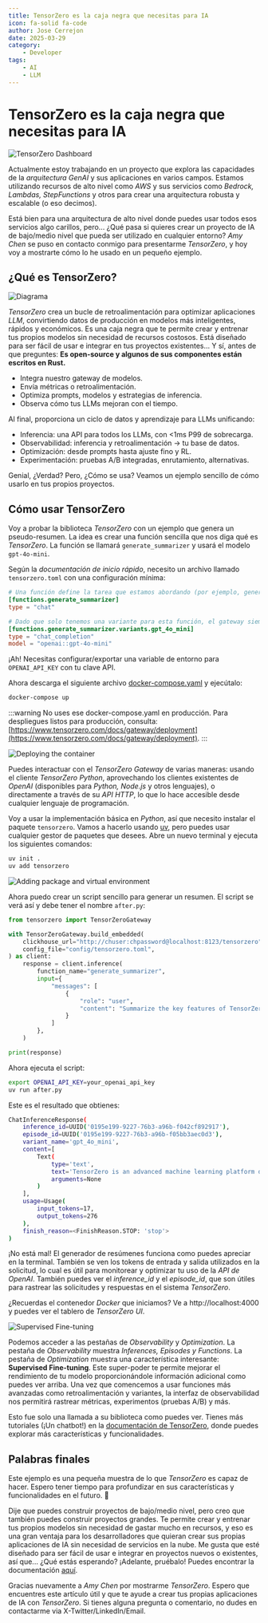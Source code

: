 ```yaml
---
title: TensorZero es la caja negra que necesitas para IA
icon: fa-solid fa-code
author: Jose Cerrejon
date: 2025-03-29
category:
    - Developer
tags:
    - AI
    - LLM
---
```


# TensorZero es la caja negra que necesitas para IA

![TensorZero Dashboard](/images/2025/03/tensonzero_01.png "TensorZero Dashboard")

Actualmente estoy trabajando en un proyecto que explora las capacidades de la _arquitectura GenAI_ y sus aplicaciones en varios campos. Estamos utilizando recursos de alto nivel como _AWS_ y sus servicios como _Bedrock, Lambdas, StepFunctions_ y otros para crear una arquitectura robusta y escalable (o eso decimos).

Está bien para una arquitectura de alto nivel donde puedes usar todos esos servicios algo carillos, pero... ¿Qué pasa si quieres crear un proyecto de IA de bajo/medio nivel que pueda ser utilizado en cualquier entorno? _Amy Chen_ se puso en contacto conmigo para presentarme _TensorZero_, y hoy voy a mostrarte cómo lo he usado en un pequeño ejemplo.

## ¿Qué es TensorZero?

![Diagrama](/images/2025/03/tensonzero_02.png "Diagrama de componentes")

_TensorZero_ crea un bucle de retroalimentación para optimizar aplicaciones _LLM_, convirtiendo datos de producción en modelos más inteligentes, rápidos y económicos. Es una caja negra que te permite crear y entrenar tus propios modelos sin necesidad de recursos costosos. Está diseñado para ser fácil de usar e integrar en tus proyectos existentes... Y sí, antes de que preguntes: **Es open-source y algunos de sus componentes están escritos en Rust.**

-   Integra nuestro gateway de modelos.
-   Envía métricas o retroalimentación.
-   Optimiza prompts, modelos y estrategias de inferencia.
-   Observa cómo tus LLMs mejoran con el tiempo.

Al final, proporciona un ciclo de datos y aprendizaje para LLMs unificando:

-   Inferencia: una API para todos los LLMs, con <1ms P99 de sobrecarga.
-   Observabilidad: inferencia y retroalimentación → tu base de datos.
-   Optimización: desde prompts hasta ajuste fino y RL.
-   Experimentación: pruebas A/B integradas, enrutamiento, alternativas.

Genial, ¿Verdad? Pero, ¿Cómo se usa? Veamos un ejemplo sencillo de cómo usarlo en tus propios proyectos.

## Cómo usar TensorZero

Voy a probar la biblioteca _TensorZero_ con un ejemplo que genera un pseudo-resumen. La idea es crear una función sencilla que nos diga qué es _TensorZero_. La función se llamará `generate_summarizer` y usará el modelo `gpt-4o-mini`.

Según la _documentación de inicio rápido_, necesito un archivo llamado `tensorzero.toml` con una configuración mínima:

```toml ./config/tensorzero.toml
# Una función define la tarea que estamos abordando (por ejemplo, generar un resumen)...
[functions.generate_summarizer]
type = "chat"

# Dado que solo tenemos una variante para esta función, el gateway siempre la usará.
[functions.generate_summarizer.variants.gpt_4o_mini]
type = "chat_completion"
model = "openai::gpt-4o-mini"
```

¡Ah! Necesitas configurar/exportar una variable de entorno para `OPENAI_API_KEY` con tu clave API.

Ahora descarga el siguiente archivo [docker-compose.yaml](https://raw.githubusercontent.com/tensorzero/tensorzero/refs/heads/main/examples/quickstart/docker-compose.yml) y ejecútalo:

```sh
docker-compose up
```

:::warning
No uses ese docker-compose.yaml en producción. Para despliegues listos para producción, consulta: [https://www.tensorzero.com/docs/gateway/deployment](https://www.tensorzero.com/docs/gateway/deployment).
:::

![Deploying the container](/images/2025/03/tensonzero_03.jpg "Deploying the container")

Puedes interactuar con el _TensorZero Gateway_ de varias maneras: usando el cliente _TensorZero Python_, aprovechando los clientes existentes de _OpenAI_ (disponibles para _Python, Node.js_ y otros lenguajes), o directamente a través de su _API HTTP_, lo que lo hace accesible desde cualquier lenguaje de programación.

Voy a usar la implementación básica en _Python_, así que necesito instalar el paquete `tensorzero`. Vamos a hacerlo usando [uv](https://docs.astral.sh/uv/), pero puedes usar cualquier gestor de paquetes que desees. Abre un nuevo terminal y ejecuta los siguientes comandos:

```sh
uv init .
uv add tensorzero
```

![Adding package and virtual environment](/images/2025/03/tensonzero_04.jpg "Adding package and virtual environment")

Ahora puedo crear un script sencillo para generar un resumen. El script se verá así y debe tener el nombre `after.py`:

```python ./after.py
from tensorzero import TensorZeroGateway

with TensorZeroGateway.build_embedded(
    clickhouse_url="http://chuser:chpassword@localhost:8123/tensorzero",
    config_file="config/tensorzero.toml",
) as client:
    response = client.inference(
        function_name="generate_summarizer",
        input={
            "messages": [
                {
                    "role": "user",
                    "content": "Summarize the key features of TensorZero.",
                }
            ]
        },
    )

print(response)
```

Ahora ejecuta el script:

```sh
export OPENAI_API_KEY=your_openai_api_key
uv run after.py
```

Este es el resultado que obtienes:

```sh
ChatInferenceResponse(
    inference_id=UUID('0195e199-9227-76b3-a96b-f042cf892917'),
    episode_id=UUID('0195e199-9227-76b3-a96b-f05bb3aec0d3'),
    variant_name='gpt_4o_mini',
    content=[
        Text(
            type='text',
            text='TensorZero is an advanced machine learning platform designed to accelerate the development and deployment of AI models. Here are the key features:\n\n1. **Model Development**: TensorZero offers intuitive tools for building and training machine learning models, making it accessible to users with varying levels of expertise.\n\n2. **Scalability**: The platform is designed to handle large datasets and complex models, enabling users to scale their projects efficiently.\n\n3. **Interoperability**: TensorZero can seamlessly integrate with various data sources and existing frameworks, allowing for flexibility in workflow and data management.\n\n4. **Real-time Collaboration**: It supports collaborative features, enabling teams to work together in real time on projects.\n\n5. **Monitoring and Visualization**: The platform includes tools for monitoring model performance and visualizing data, which helps in understanding and optimizing models.\n\n6. **Deployment Options**: TensorZero provides various deployment options, facilitating the launch of models in different environments, whether on-premises or in the cloud.\n\n7. **User-friendly Interface**: A user-friendly design simplifies navigation and enhances the user experience, catering to both novice and experienced users.\n\n8. **Customizable Workflows**: Users can create customized workflows to fit specific project needs, enhancing efficiency and productivity.\n\nTensorZero aims to streamline the machine learning lifecycle, from development to deployment, while ensuring ease of use and adaptability.',
            arguments=None
        )
    ],
    usage=Usage(
        input_tokens=17,
        output_tokens=276
    ),
    finish_reason=<FinishReason.STOP: 'stop'>
)
```

¡No está mal! El generador de resúmenes funciona como puedes apreciar en la terminal. También se ven los tokens de entrada y salida utilizados en la solicitud, lo cual es útil para monitorear y optimizar tu uso de la _API de OpenAI_. También puedes ver el _inference_id_ y el _episode_id_, que son útiles para rastrear las solicitudes y respuestas en el sistema _TensorZero_.

¿Recuerdas el contenedor _Docker_ que iniciamos? Ve a http://localhost:4000 y puedes ver el tablero de _TensorZero UI_.

![Supervised Fine-tuning](/images/2025/03/tensonzero_05.png "Supervised Fine-tuning")

Podemos acceder a las pestañas de _Observability_ y _Optimization_. La pestaña de _Observability_ muestra _Inferences, Episodes y Functions_. La pestaña de _Optimization_ muestra una característica interesante: **Supervised Fine-tuning**. Este super-poder te permite mejorar el rendimiento de tu modelo proporcionándole información adicional como puedes ver arriba. Una vez que comencemos a usar funciones más avanzadas como retroalimentación y variantes, la interfaz de observabilidad nos permitirá rastrear métricas, experimentos (pruebas A/B) y más.

Esto fue solo una llamada a su biblioteca como puedes ver. Tienes más tutoriales (¡Un chatbot!) en la [documentación de TensorZero](https://www.tensorzero.com/docs/gateway/tutorials), donde puedes explorar más características y funcionalidades.

## Palabras finales

Este ejemplo es una pequeña muestra de lo que _TensorZero_ es capaz de hacer. Espero tener tiempo para profundizar en sus características y funcionalidades en el futuro. 💪

Dije que puedes construir proyectos de bajo/medio nivel, pero creo que también puedes construir proyectos grandes. Te permite crear y entrenar tus propios modelos sin necesidad de gastar mucho en recursos, y eso es una gran ventaja para los desarrolladores que quieran crear sus propias aplicaciones de IA sin necesidad de servicios en la nube. Me gusta que esté diseñado para ser fácil de usar e integrar en proyectos nuevos o existentes, así que... ¿Qué estás esperando? ¡Adelante, pruébalo! Puedes encontrar la documentación [aquí](https://www.tensorzero.com/docs).

Gracias nuevamente a _Amy Chen_ por mostrarme _TensorZero_. Espero que encuentres este artículo útil y que te ayude a crear tus propias aplicaciones de IA con _TensorZero_. Si tienes alguna pregunta o comentario, no dudes en contactarme via X-Twitter/LinkedIn/Email.
